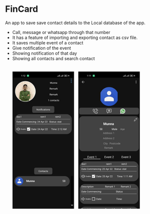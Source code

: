 <h1>FinCard</h1>
<p>An app to save save contact details to the Local database of the app. 
<ul>
  <li>Call, message or whatsapp through that number</li>
  <li>It has a feature of importing and exporting contact as csv file.</li>
  <li>It saves multiple event of a contact</li>
  <li>Give notification of the event</li>
  <li>Showing notification of that day</li>
  <li>Showing all contacts and search contact</li>
  </br></br>
  <img src="https://github.com/muhibbin-munna/Contact-App-Sqlite/blob/master/ss/photo_2022-04-24_01-16-50.jpg?raw=true" width="200">&emsp;<img src="https://github.com/muhibbin-munna/Contact-App-Sqlite/blob/master/ss/photo_2022-04-24_01-16-50%20(2).jpg?raw=true" width="200">
</ul>

  
  
</p>
